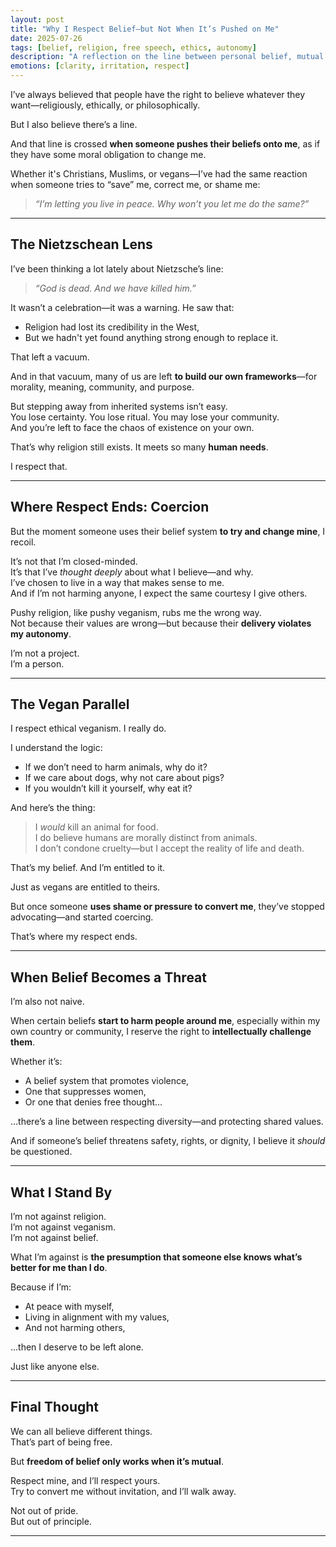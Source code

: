 ```yaml
---
layout: post
title: "Why I Respect Belief—but Not When It’s Pushed on Me"
date: 2025-07-26
tags: [belief, religion, free speech, ethics, autonomy]
description: "A reflection on the line between personal belief, mutual respect, and when it starts to feel like coercion."
emotions: [clarity, irritation, respect]
---
```


I’ve always believed that people have the right to believe whatever they want—religiously, ethically, or philosophically.

But I also believe there’s a line.

And that line is crossed **when someone pushes their beliefs onto me**, as if they have some moral obligation to change me.

Whether it's Christians, Muslims, or vegans—I’ve had the same reaction when someone tries to “save” me, correct me, or shame me:
> *“I’m letting you live in peace. Why won’t you let me do the same?”*

---

## The Nietzschean Lens

I’ve been thinking a lot lately about Nietzsche’s line:

> *“God is dead. And we have killed him.”*

It wasn’t a celebration—it was a warning. He saw that:
- Religion had lost its credibility in the West,
- But we hadn't yet found anything strong enough to replace it.

That left a vacuum.

And in that vacuum, many of us are left **to build our own frameworks**—for morality, meaning, community, and purpose.

But stepping away from inherited systems isn’t easy.  
You lose certainty. You lose ritual. You may lose your community.  
And you’re left to face the chaos of existence on your own.

That’s why religion still exists. It meets so many **human needs**.

I respect that.

---

## Where Respect Ends: Coercion

But the moment someone uses their belief system **to try and change mine**, I recoil.

It’s not that I’m closed-minded.  
It’s that I’ve *thought deeply* about what I believe—and why.  
I’ve chosen to live in a way that makes sense to me.  
And if I’m not harming anyone, I expect the same courtesy I give others.

Pushy religion, like pushy veganism, rubs me the wrong way.  
Not because their values are wrong—but because their **delivery violates my autonomy**.

I’m not a project.  
I’m a person.

---

## The Vegan Parallel

I respect ethical veganism. I really do.

I understand the logic:
- If we don’t need to harm animals, why do it?
- If we care about dogs, why not care about pigs?
- If you wouldn’t kill it yourself, why eat it?

And here’s the thing:
> I *would* kill an animal for food.  
> I do believe humans are morally distinct from animals.  
> I don’t condone cruelty—but I accept the reality of life and death.

That’s my belief. And I’m entitled to it.

Just as vegans are entitled to theirs.

But once someone **uses shame or pressure to convert me**, they’ve stopped advocating—and started coercing.

That’s where my respect ends.

---

## When Belief Becomes a Threat

I’m also not naive.

When certain beliefs **start to harm people around me**, especially within my own country or community, I reserve the right to **intellectually challenge them**.

Whether it’s:
- A belief system that promotes violence,
- One that suppresses women,
- Or one that denies free thought…

…there’s a line between respecting diversity—and protecting shared values.

And if someone’s belief threatens safety, rights, or dignity, I believe it *should* be questioned.

---

## What I Stand By

I’m not against religion.  
I’m not against veganism.  
I’m not against belief.

What I’m against is **the presumption that someone else knows what’s better for me than I do**.

Because if I’m:
- At peace with myself,
- Living in alignment with my values,
- And not harming others,

…then I deserve to be left alone.

Just like anyone else.

---

## Final Thought

We can all believe different things.  
That’s part of being free.

But **freedom of belief only works when it’s mutual**.

Respect mine, and I’ll respect yours.  
Try to convert me without invitation, and I’ll walk away.

Not out of pride.  
But out of principle.


---
